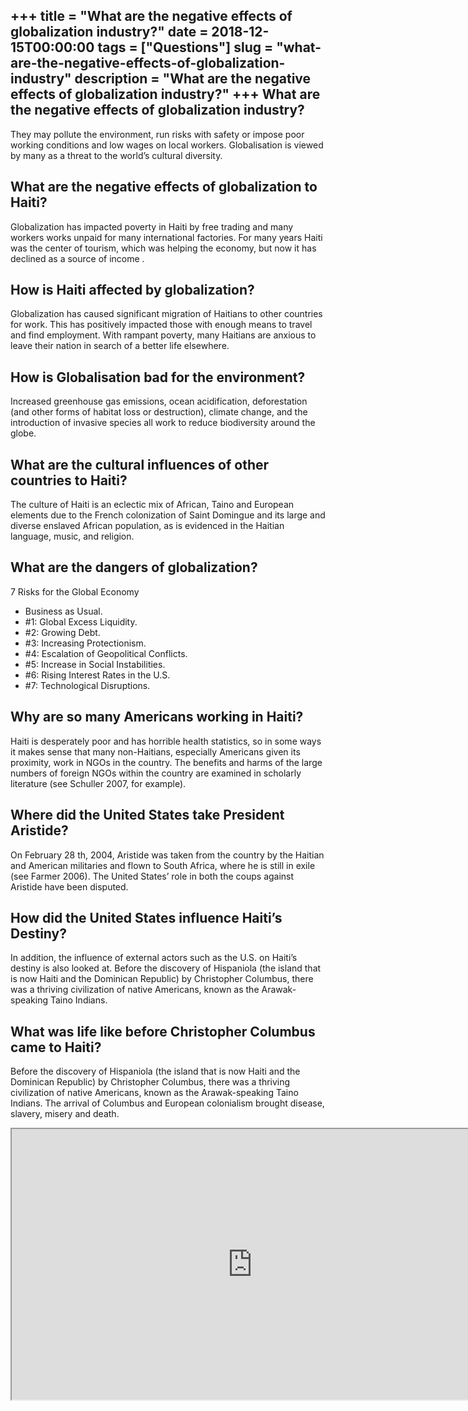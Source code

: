 +++
title = "What are the negative effects of globalization industry?"
date = 2018-12-15T00:00:00
tags = ["Questions"]
slug = "what-are-the-negative-effects-of-globalization-industry"
description = "What are the negative effects of globalization industry?"
+++
What are the negative effects of globalization industry?
--------------------------------------------------------

They may pollute the environment, run risks with safety or impose poor working conditions and low wages on local workers. Globalisation is viewed by many as a threat to the world’s cultural diversity.

What are the negative effects of globalization to Haiti?
--------------------------------------------------------

Globalization has impacted poverty in Haiti by free trading and many workers works unpaid for many international factories. For many years Haiti was the center of tourism, which was helping the economy, but now it has declined as a source of income .

How is Haiti affected by globalization?
---------------------------------------

Globalization has caused significant migration of Haitians to other countries for work. This has positively impacted those with enough means to travel and find employment. With rampant poverty, many Haitians are anxious to leave their nation in search of a better life elsewhere.

How is Globalisation bad for the environment?
---------------------------------------------

Increased greenhouse gas emissions, ocean acidification, deforestation (and other forms of habitat loss or destruction), climate change, and the introduction of invasive species all work to reduce biodiversity around the globe.

What are the cultural influences of other countries to Haiti?
-------------------------------------------------------------

The culture of Haiti is an eclectic mix of African, Taino and European elements due to the French colonization of Saint Domingue and its large and diverse enslaved African population, as is evidenced in the Haitian language, music, and religion.

What are the dangers of globalization?
--------------------------------------

7 Risks for the Global Economy

- Business as Usual.
- \#1: Global Excess Liquidity.
- \#2: Growing Debt.
- \#3: Increasing Protectionism.
- \#4: Escalation of Geopolitical Conflicts.
- \#5: Increase in Social Instabilities.
- \#6: Rising Interest Rates in the U.S.
- \#7: Technological Disruptions.

Why are so many Americans working in Haiti?
-------------------------------------------

Haiti is desperately poor and has horrible health statistics, so in some ways it makes sense that many non-Haitians, especially Americans given its proximity, work in NGOs in the country. The benefits and harms of the large numbers of foreign NGOs within the country are examined in scholarly literature (see Schuller 2007, for example).

Where did the United States take President Aristide?
----------------------------------------------------

On February 28 th, 2004, Aristide was taken from the country by the Haitian and American militaries and flown to South Africa, where he is still in exile (see Farmer 2006). The United States’ role in both the coups against Aristide have been disputed.

How did the United States influence Haiti’s Destiny?
----------------------------------------------------

In addition, the influence of external actors such as the U.S. on Haiti’s destiny is also looked at. Before the discovery of Hispaniola (the island that is now Haiti and the Dominican Republic) by Christopher Columbus, there was a thriving civilization of native Americans, known as the Arawak-speaking Taino Indians.

What was life like before Christopher Columbus came to Haiti?
-------------------------------------------------------------

Before the discovery of Hispaniola (the island that is now Haiti and the Dominican Republic) by Christopher Columbus, there was a thriving civilization of native Americans, known as the Arawak-speaking Taino Indians. The arrival of Columbus and European colonialism brought disease, slavery, misery and death.

<iframe allow="accelerometer; autoplay; clipboard-write; encrypted-media; gyroscope; picture-in-picture" allowfullscreen="" class="__youtube_prefs__  epyt-is-override  no-lazyload" data-no-lazy="1" data-origheight="433" data-origwidth="770" data-skipgform_ajax_framebjll="" height="433" id="_ytid_29698" loading="lazy" src="https://www.youtube.com/embed/RP0FvlTGuvo?enablejsapi=1&autoplay=0&cc_load_policy=0&cc_lang_pref=&iv_load_policy=1&loop=0&modestbranding=0&rel=1&fs=1&playsinline=0&autohide=2&theme=dark&color=red&controls=1&" title="YouTube player" width="770"></iframe>